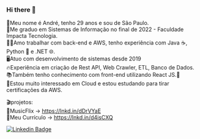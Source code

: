 ### Hi there 👋

<!--
**andre-prado/andre-prado** is a ✨ _special_ ✨ repository because its `README.md` (this file) appears on your GitHub profile.

Here are some ideas to get you started:
- 🔭 I’m currently working on ...
- 🌱 I’m currently learning ...
- 👯 I’m looking to collaborate on ...
- 🤔 I’m looking for help with ...
- 💬 Ask me about ...
- 📫 How to reach me: ...
- 😄 Pronouns: ...
- ⚡ Fun fact: ...
-->

🔭Meu nome é André, tenho 29 anos e sou de São Paulo.<br>
:monocle_face:Me graduo em Sistemas de Informação no final de 2022 - Faculdade Impacta Tecnologia.<br>
:massage_man:Amo trabalhar com back-end e AWS, tenho experiência com Java :coffee:, Python :snake: e .NET :globe_with_meridians:.<br>
:desktop_computer:Atuo com desenvolvimento de sistemas desde 2019<br>
:fire:Experiência em criação de Rest API, Web Crawler, ETL, Banco de Dados.<br>
:books:Também tenho conhecimento com front-end utilizando React JS.:green_heart:<br>
🔭Estou muito interessado em Cloud e estou estudando para tirar certificações da AWS.

:clapper:projetos:<br>
:musical_note:MusicFlix -> https://lnkd.in/dDrVYaE <br>
:open_book:Meu Currículo -> https://lnkd.in/d4isCXQ

[![Linkedin Badge](https://img.shields.io/badge/-LinkedIn-blue?style=flat-square&logo=Linkedin&logoColor=white&link=https://www.linkedin.com/in/andr3prado)](https://www.linkedin.com/in/andreprado-dev/) 
